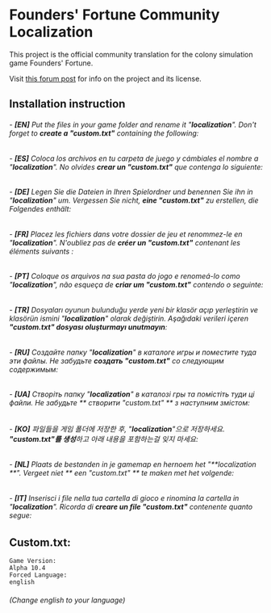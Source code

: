 ﻿# Founders' Fortune Community Localization

This project is the official community translation for the colony simulation game Founders' Fortune.

Visit [this forum post](https://forum.foundersfortune.com/t/how-to-help-translating-founders-fortune/89) for info on the project and its license.

## Installation instruction

###### - **[EN]** Put the files in your game folder and rename it "**localization**". Don't forget to **create a "custom.txt"** containing the following:
###### - **[ES]** Coloca los archivos en tu carpeta de juego y cámbiales el nombre a "**localization**". No olvides **crear un "custom.txt"** que contenga lo siguiente:
###### - **[DE]** Legen Sie die Dateien in Ihren Spielordner und benennen Sie ihn in "**localization**" um. Vergessen Sie nicht, **eine "custom.txt"** zu erstellen, die Folgendes enthält:
###### - **[FR]** Placez les fichiers dans votre dossier de jeu et renommez-le en "**localization**". N'oubliez pas de **créer un "custom.txt"** contenant les éléments suivants :
###### - **[PT]** Coloque os arquivos na sua pasta do jogo e renomeá-lo como "**localization**", não esqueça de **criar um "custom.txt"** contendo o seguinte:
###### - **[TR]** Dosyaları oyunun bulunduğu yerde yeni bir klasör açıp yerleştirin ve klasörün ismini "**localization**" olarak değiştirin. Aşağıdaki verileri içeren **"custom.txt" dosyası oluşturmayı unutmayın**:
###### - **[RU]** Создайте папку "**localization**" в каталоге игры и поместите туда эти файлы. Не забудьте **создать "custom.txt"** со следующим содержимым:
###### - **[UA]** Cтворіть папку "**localization**" в каталозі гры та помістіть туди ці файли. Не забудьте ** створити "custom.txt" ** з наступним змістом:
###### - **[KO]** 파일들을 게임 폴더에 저장한 후, "**localization**"으로 저장하세요. **"custom.txt"를 생성**하고 아래 내용을 포함하는걸 잊지 마세요:
###### - **[NL]** Plaats de bestanden in je gamemap en hernoem het "**localization **". Vergeet niet ** een "custom.txt" ** te maken met het volgende:
###### - **[IT]** Inserisci i file nella tua cartella di gioco e rinomina la cartella in "**localization**". Ricorda di **creare un file "custom.txt"** contenente quanto segue:

## Custom.txt:
```
Game Version:
Alpha 10.4
Forced Language:
english
```
###### _(Change english to your language)_
